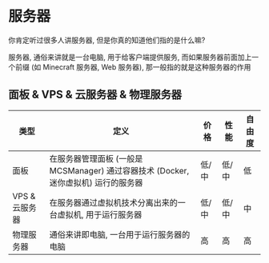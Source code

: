 # 服务器

你肯定听过很多人讲服务器, 但是你真的知道他们指的是什么嘛?

服务器, 通俗来讲就是一台电脑, 用于给客户端提供服务, 而如果服务器前面加上一个前缀 (如 Minecraft 服务器, Web 服务器), 那一般指的就是这种服务器的作用

## 面板 & VPS & 云服务器 & 物理服务器
| 类型 | 定义 | 价格 | 性能 | 自由度 |
|-|-|-|-|-|
| 面板 | 在服务器管理面板 (一般是 MCSManager) 通过容器技术 (Docker, 迷你虚拟机)  运行的服务器 | 低/中 | 低/中 | 低 |
| VPS & 云服务器 | 在服务器通过虚拟机技术分离出来的一台虚拟机, 用于运行服务器 | 低/中 | 低/中 | 中 |
| 物理服务器 | 通俗来讲即电脑, 一台用于运行服务器的电脑 | 高 | 高 | 高 |

